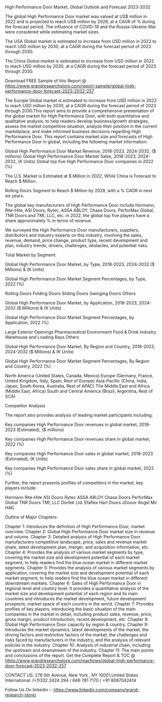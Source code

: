 High Performance Door Market, Global Outlook and Forecast 2023-2032

The global High Performance Door market was valued at US$ million in 2022 and is projected to reach US$ million by 2029, at a CAGR of % during the forecast period. The influence of COVID-19 and the Russia-Ukraine War were considered while estimating market sizes.

The USA Global market is estimated to increase from USD million in 2022 to reach USD million by 2030, at a CAGR during the forecast period of 2023 through 2030.

The China Global market is estimated to increase from USD million in 2022 to reach USD million by 2030, at a CAGR during the forecast period of 2023 through 2030.

Download FREE Sample of this Report @ https://www.grandresearchstore.com/report-sample/global-high-performance-door-forecast-2023-2032-257

The Europe Global market is estimated to increase from USD million in 2022 to reach USD million by 2030, at a CAGR during the forecast period of 2023 through 2030.This report aims to provide a comprehensive presentation of the global market for High Performance Door, with both quantitative and qualitative analysis, to help readers develop business/growth strategies, assess the market competitive situation, analyze their position in the current marketplace, and make informed business decisions regarding High Performance Door. This report contains market size and forecasts of High Performance Door in global, including the following market information:

Global High Performance Door Market Revenue, 2018-2023, 2024-2032, ($ millions)
Global High Performance Door Market Sales, 2018-2023, 2024-2032, (K Units)
Global top five High Performance Door companies in 2022 (%)

The U.S. Market is Estimated at $ Million in 2022, While China is Forecast to Reach $ Million.

Rolling Doors Segment to Reach $ Million by 2029, with a % CAGR in next six years.

The global key manufacturers of High Performance Door include Hormann, Rite-Hite, ASI Doors, Rytec, ASSA ABLOY, Chase Doors, PerforMax Global, TNR Doors and TMI, LLC, etc. in 2022, the global top five players have a share approximately % in terms of revenue.

We surveyed the High Performance Door manufacturers, suppliers, distributors and industry experts on this industry, involving the sales, revenue, demand, price change, product type, recent development and plan, industry trends, drivers, challenges, obstacles, and potential risks.

Total Market by Segment:

Global High Performance Door Market, by Type, 2018-2023, 2024-2032 ($ Millions) & (K Units)

Global High Performance Door Market Segment Percentages, by Type, 2022 (%)

Rolling Doors
Folding Doors
Sliding Doors
Swinging Doors
Others

Global High Performance Door Market, by Application, 2018-2023, 2024-2032 ($ Millions) & (K Units)

Global High Performance Door Market Segment Percentages, by Application, 2022 (%)

Large Exterior Openings
Pharmaceutical Environment
Food & Drink Industry
Warehouse and Loading Bays
Others

Global High Performance Door Market, By Region and Country, 2018-2023, 2024-2032 ($ Millions) & (K Units)

Global High Performance Door Market Segment Percentages, By Region and Country, 2022 (%)

North America (United States, Canada, Mexico)
Europe (Germany, France, United Kingdom, Italy, Spain, Rest of Europe)
Asia-Pacific (China, India, Japan, South Korea, Australia, Rest of APAC)
The Middle East and Africa (Middle East, Africa)
South and Central America (Brazil, Argentina, Rest of SCA)

Competitor Analysis

The report also provides analysis of leading market participants including:

Key companies High Performance Door revenues in global market, 2018-2023 (Estimated), ($ millions)

Key companies High Performance Door revenues share in global market, 2022 (%)

Key companies High Performance Door sales in global market, 2018-2023 (Estimated), (K Units)

Key companies High Performance Door sales share in global market, 2022 (%)

Further, the report presents profiles of competitors in the market, key players include:

Hormann
Rite-Hite
ASI Doors
Rytec
ASSA ABLOY
Chase Doors
PerforMax Global
TNR Doors
TMI, LLC
Dortek Ltd.
Efaflex
Hart Doors
JDooor
Angel Mir
HAG

Outline of Major Chapters:

Chapter 1: Introduces the definition of High Performance Door, market overview.
Chapter 2: Global High Performance Door market size in revenue and volume.
Chapter 3: Detailed analysis of High Performance Door manufacturers competitive landscape, price, sales and revenue market share, latest development plan, merger, and acquisition information, etc.
Chapter 4: Provides the analysis of various market segments by type, covering the market size and development potential of each market segment, to help readers find the blue ocean market in different market segments.
Chapter 5: Provides the analysis of various market segments by application, covering the market size and development potential of each market segment, to help readers find the blue ocean market in different downstream markets.
Chapter 6: Sales of High Performance Door in regional level and country level. It provides a quantitative analysis of the market size and development potential of each region and its main countries and introduces the market development, future development prospects, market space of each country in the world.
Chapter 7: Provides profiles of key players, introducing the basic situation of the main companies in the market in detail, including product sales, revenue, price, gross margin, product introduction, recent development, etc.
Chapter 8: Global High Performance Door capacity by region & country.
Chapter 9: Introduces the market dynamics, latest developments of the market, the driving factors and restrictive factors of the market, the challenges and risks faced by manufacturers in the industry, and the analysis of relevant policies in the industry.
Chapter 10: Analysis of industrial chain, including the upstream and downstream of the industry.
Chapter 11: The main points and conclusions of the report.
Get the Complete Report & TOC @ https://www.grandresearchstore.com/machines/global-high-performance-door-forecast-2023-2032-257

CONTACT US:
276 5th Avenue, New York , NY 10001,United States
International: (+1)332 2424 294 / 646 781 7170 / +91 8087042414

Follow Us On linkedin :- https://www.linkedin.com/company/grand-research-store/
